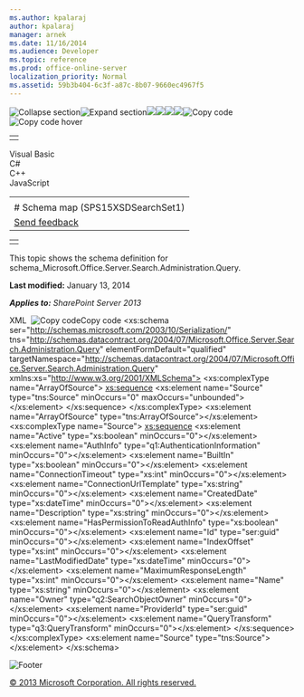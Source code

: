 ```yaml
---
ms.author: kpalaraj
author: kpalaraj
manager: arnek
ms.date: 11/16/2014
ms.audience: Developer
ms.topic: reference
ms.prod: office-online-server
localization_priority: Normal
ms.assetid: 59b3b404-6c3f-a87c-8b07-9660ec4967f5
---
```


![Collapse
section](../icons/collapse_all.gif "Collapse section")![Expand
section](../icons/expand_all.gif "Expand section")![](../icons/collapse_all.gif)![](../icons/expand_all.gif)![](../icons/dropdown.gif)![](../icons/dropdownHover.gif)![Copy
code](../icons/copycode.gif "Copy code")![Copy code
hover](../icons/copycodeHighlight.gif "Copy code hover")
<table>
<tbody>
<tr class="odd">
<td align="left"></td>
</tr>
</tbody>
</table>

Visual Basic  
C\#  
C++  
JavaScript  

<table>
<tbody>
<tr class="odd">
<td align="left"><span id="runningHeaderText"></span></td>
</tr>
<tr class="even">
<td align="left"># Schema map (SPS15XSDSearchSet1)</td>
</tr>
<tr class="odd">
<td align="left"><span id="headfeedbackarea" class="feedbackhead"><a href="javascript:SubmitFeedback(&#39;docthis@Microsoft.com&#39;,&#39;&#39;,&#39;&#39;,&#39;&#39;,&#39;1.0.18082.1225&#39;,&#39;%0\dThank%20you%20for%20your%20feedback.%20The%20developer%20writing%20teams%20use%20your%20feedback%20to%20improve%20documentation.%20While%20we%20are%20reviewing%20your%20feedback,%20we%20may%20send%20you%20e-mail%20to%20ask%20for%20clarification%20or%20feedback%20on%20a%20solution.%20We%20do%20not%20use%20your%20e-mail%20address%20for%20any%20other%20purpose%20and%20we%20delete%20it%20after%20we%20finish%20our%20review.%0\AFor%20further%20information%20about%20the%20privacy%20policies%20of%20Microsoft,%20please%20see%20http://privacy.microsoft.com/en-us/default.aspx.%0\A%0\d&#39;,&#39;Customer%20feedback&#39;);">Send feedback</a></span></td>
</tr>
</tbody>
</table>

<table>
<colgroup>
<col width="100%" />
</colgroup>
<tbody>
<tr class="odd">
<td align="left"></td>
</tr>
</tbody>
</table>

This topic shows the schema definition for <span
class="keyword">schema\_Microsoft.Office.Server.Search.Administration.Query</span>.

**Last modified:** January 13, 2014

***Applies to:** SharePoint Server 2013*

<span codelanguage="xmlLang"></span>
XML 
<span class="copyCode" onclick="CopyCode(this)"
onkeypress="CopyCode_CheckKey(this, event)"
onmouseover="ChangeCopyCodeIcon(this)"
onmouseout="ChangeCopyCodeIcon(this)" tabindex="0">![Copy
code](../icons/copycode.gif "Copy code")Copy code</span>
    <xs:schema ser="http://schemas.microsoft.com/2003/10/Serialization/" tns="http://schemas.datacontract.org/2004/07/Microsoft.Office.Server.Search.Administration.Query" elementFormDefault="qualified" targetNamespace="http://schemas.datacontract.org/2004/07/Microsoft.Office.Server.Search.Administration.Query" xmlns:xs="http://www.w3.org/2001/XMLSchema">
        <xs:complexType name="ArrayOfSource">
            <xs:sequence>
                <xs:element name="Source" type="tns:Source" minOccurs="0" maxOccurs="unbounded"></xs:element>
            </xs:sequence>
        </xs:complexType>
        <xs:element name="ArrayOfSource" type="tns:ArrayOfSource"></xs:element>
        <xs:complexType name="Source">
            <xs:sequence>
                <xs:element name="Active" type="xs:boolean" minOccurs="0"></xs:element>
                <xs:element name="AuthInfo" type="q1:AuthenticationInformation" minOccurs="0"></xs:element>
                <xs:element name="BuiltIn" type="xs:boolean" minOccurs="0"></xs:element>
                <xs:element name="ConnectionTimeout" type="xs:int" minOccurs="0"></xs:element>
                <xs:element name="ConnectionUrlTemplate" type="xs:string" minOccurs="0"></xs:element>
                <xs:element name="CreatedDate" type="xs:dateTime" minOccurs="0"></xs:element>
                <xs:element name="Description" type="xs:string" minOccurs="0"></xs:element>
                <xs:element name="HasPermissionToReadAuthInfo" type="xs:boolean" minOccurs="0"></xs:element>
                <xs:element name="Id" type="ser:guid" minOccurs="0"></xs:element>
                <xs:element name="IndexOffset" type="xs:int" minOccurs="0"></xs:element>
                <xs:element name="LastModifiedDate" type="xs:dateTime" minOccurs="0"></xs:element>
                <xs:element name="MaximumResponseLength" type="xs:int" minOccurs="0"></xs:element>
                <xs:element name="Name" type="xs:string" minOccurs="0"></xs:element>
                <xs:element name="Owner" type="q2:SearchObjectOwner" minOccurs="0"></xs:element>
                <xs:element name="ProviderId" type="ser:guid" minOccurs="0"></xs:element>
                <xs:element name="QueryTransform" type="q3:QueryTransform" minOccurs="0"></xs:element>
            </xs:sequence>
        </xs:complexType>
        <xs:element name="Source" type="tns:Source"></xs:element>
    </xs:schema>

![Footer](../icons/footer.gif "Footer")

[© 2013 Microsoft Corporation. All rights
reserved.](office-2013-documentation-copyright-notice.htm)



